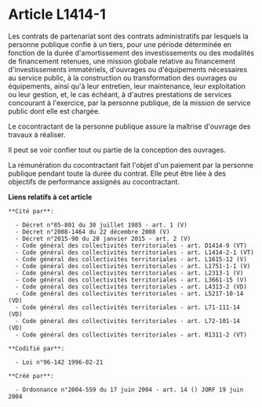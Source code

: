 # Article L1414-1

Les contrats de partenariat sont des contrats administratifs par lesquels la personne publique confie à un tiers, pour une
période déterminée en fonction de la durée d'amortissement des investissements ou des modalités de financement retenues, une
mission globale relative au financement d'investissements immatériels, d'ouvrages ou d'équipements nécessaires au service
public, à la construction ou transformation des ouvrages ou équipements, ainsi qu'à leur entretien, leur maintenance, leur
exploitation ou leur gestion, et, le cas échéant, à d'autres prestations de services concourant à l'exercice, par la personne
publique, de la mission de service public dont elle est chargée.

Le cocontractant de la personne publique assure la maîtrise d'ouvrage des travaux à réaliser.

Il peut se voir confier tout ou partie de la conception des ouvrages.

La rémunération du cocontractant fait l'objet d'un paiement par la personne publique pendant toute la durée du contrat. Elle
peut être liée à des objectifs de performance assignés au cocontractant.

**Liens relatifs à cet article**

	**Cité par**:

	  - Décret n°85-801 du 30 juillet 1985 - art. 1 (V)
	  - Décret n°2008-1464 du 22 décembre 2008 (V)
	  - Décret n°2015-90 du 28 janvier 2015 - art. 2 (V)
	  - Code général des collectivités territoriales - art. D1414-9 (VT)
	  - Code général des collectivités territoriales - art. L1414-2-1 (VT)
	  - Code général des collectivités territoriales - art. L1615-12 (V)
	  - Code général des collectivités territoriales - art. L1751-1-1 (V)
	  - Code général des collectivités territoriales - art. L2313-1 (V)
	  - Code général des collectivités territoriales - art. L3661-15 (V)
	  - Code général des collectivités territoriales - art. L4313-2 (VD)
	  - Code général des collectivités territoriales - art. L5217-10-14 (VD)
	  - Code général des collectivités territoriales - art. L71-111-14 (VD)
	  - Code général des collectivités territoriales - art. L72-101-14 (VD)
	  - Code général des collectivités territoriales - art. R1311-2 (VT)

	**Codifié par**:

	  - Loi n°96-142 1996-02-21

	**Créé par**:

	  - Ordonnance n°2004-559 du 17 juin 2004 - art. 14 () JORF 19 juin 2004
